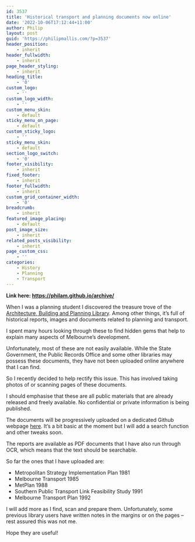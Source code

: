 ```yaml
---
id: 3537
title: 'Historical transport and planning documents now online'
date: '2022-10-06T17:12:44+11:00'
author: Philip
layout: post
guid: 'https://philipmallis.com/?p=3537'
header_position:
    - inherit
header_fullwidth:
    - inherit
page_header_styling:
    - inherit
heading_title:
    - '0'
custom_logo:
    - ''
custom_logo_width:
    - ''
custom_menu_skin:
    - default
sticky_menu_on_page:
    - default
custom_sticky_logo:
    - ''
sticky_menu_skin:
    - default
section_logo_switch:
    - '0'
footer_visibility:
    - inherit
fixed_footer:
    - inherit
footer_fullwidth:
    - inherit
custom_grid_container_width:
    - '0'
breadcrumb:
    - inherit
featured_image_placing:
    - default
post_image_size:
    - inherit
related_posts_visibility:
    - inherit
page_custom_css:
    - ''
categories:
    - History
    - Planning
    - Transport
---
```


**Link here: <https://philam.github.io/archive/>**

When I was a planning student I discovered the treasure trove of the [Architecture, Building and Planning Library](https://library.unimelb.edu.au/architecture). Among other things, it’s full of historical reports, images and documents related to planning and transport.

I spent many hours looking through these to find hidden gems that help to explain many aspects of Melbourne’s development.

Unfortunately, most of these are not easily available. While the State Government, the Public Records Office and some other libraries may possess these documents, they have not been uploaded online anywhere that I can find.

So I recently decided to help rectify this issue. This has involved taking photos of or scanning pages of these documents.

I should emphasise that these are all public materials that are already released and freely available. No confidential or private information is being published.

The documents will be progressively uploaded on a dedicated Github webpage [here](https://philam.github.io/archive/). It’s a bit basic at the moment but I will add a search function and other tweaks soon.

The reports are available as PDF documents that I have also run through OCR, which means that the text should be searchable.

So far the ones that I have uploaded are:

- Metropolitan Strategy Implementation Plan 1981
- Melbourne Transport 1985
- MetPlan 1988
- Southern Public Transport Link Feasibility Study 1991
- Melbourne Transport Plan 1992

I will add more as I find, scan and prepare them. Unfortunately, some previous library users have written notes in the margins or on the pages – rest assured this was not me.

Hope they are useful!
